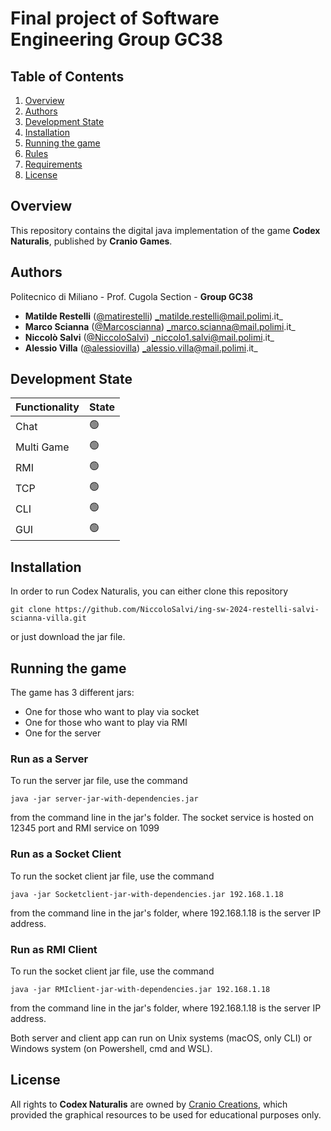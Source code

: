 # Final project of Software Engineering Group GC38 
## Table of Contents
1. [Overview](#Overview)
2. [Authors](#Authors)
3. [Development State](#Development-State)
4. [Installation](#Installation)
5. [Running the game](#Running-the-game)
6. [Rules](#Rules)
7. [Requirements](#Requirements)
8. [License](#License)
## Overview
This repository contains the digital java implementation of the game **Codex Naturalis**, published by **Cranio Games**.

## Authors
Politecnico di Miliano - Prof. Cugola Section - **Group GC38** 
-  **Matilde Restelli**   ([@matirestelli](https://github.com/matirestelli)) _matilde.restelli@mail.polimi.it_
-  **Marco Scianna** ([@Marcoscianna](https://github.com/Marcoscianna)) _marco.scianna@mail.polimi.it_
-  **Niccolò Salvi** ([@NiccoloSalvi](https://github.com/NiccoloSalvi)) _niccolo1.salvi@mail.polimi.it_
- **Alessio Villa** ([@alessiovilla](https://github.com/alessiovilla)) _alessio.villa@mail.polimi.it_

## Development State

| Functionality   | State          |
|-----------------|----------------|
| Chat            | :green_circle: |
| Multi Game      | :green_circle: |
| RMI             | :green_circle: |
| TCP             | :green_circle: |
| CLI             | :green_circle: |
| GUI             | :green_circle: |
## Installation
In order to run Codex Naturalis, you can either clone this repository
```
git clone https://github.com/NiccoloSalvi/ing-sw-2024-restelli-salvi-scianna-villa.git
```
or just download the jar file.
## Running the game
The game has 3 different jars:

- One for those who want to play via socket
- One for those who want to play via RMI
- One for the server

### Run as a Server
To run the server jar file, use the command
```
java -jar server-jar-with-dependencies.jar
```
from the command line in the jar's folder. The socket service is hosted on 12345 port and RMI service on 1099

### Run as a Socket Client
To run the socket client jar file, use the command
```
java -jar Socketclient-jar-with-dependencies.jar 192.168.1.18
```
from the command line in the jar's folder, where 192.168.1.18 is the server IP address.

### Run as RMI Client
To run the socket client jar file, use the command
```
java -jar RMIclient-jar-with-dependencies.jar 192.168.1.18
```
from the command line in the jar's folder, where 192.168.1.18 is the server IP address.

Both server and client app can run on Unix systems (macOS, only CLI) or Windows system (on Powershell, cmd and WSL).

## License
All rights to **Codex Naturalis** are owned by [Cranio Creations](https://www.craniocreations.it/),  which provided the graphical resources to be used for educational purposes only.
